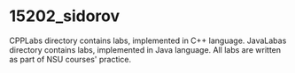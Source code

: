 # 15202_sidorov
CPPLabs directory contains labs, implemented in C++ language.
JavaLabas directory contains labs, implemented in Java language.
All labs are written as part of NSU courses' practice.

